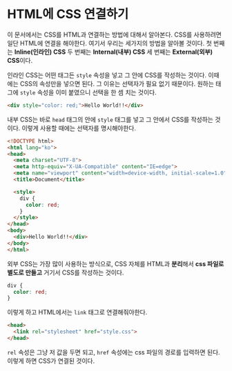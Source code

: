 # HTML에 CSS 연결하기
이 문서에서는 CSS를 HTML과 연결하는 방법에 대해서 알아본다. CSS를 사용하려면 일단 HTML에 연결을 해야한다. 여기서 우리는 세가지의 방법을 알아볼 것이다. 첫 번째는 **Inline(인라인) CSS** 두 번째는 **Internal(내부) CSS** 세 번째는 **External(외부) CSS**이다.

인라인 CSS는 어떤 태그든 `style` 속성을 넣고 그 안에 CSS를 작성하는 것이다. 이때에는 CSS의 속성만을 넣으면 된다. 그 이유는 선택자가 필요 없기 때문이다. 원하는 태그에 `style` 속성을 이미 붙였으니 선택을 한 셈 치는 것이다.

```html
<div style="color: red;">Hello World!!</div>
```

내부 CSS는 바로 `head` 태그의 안에 `style` 태그를 넣고 그 안에서 CSS를 작성하는 것이다. 이렇게 사용할 때에는 선택자를 명시해야한다.

```html
<!DOCTYPE html>
<html lang="ko">
<head>
  <meta charset="UTF-8">
  <meta http-equiv="X-UA-Compatible" content="IE=edge">
  <meta name="viewport" content="width=device-width, initial-scale=1.0">
  <title>Document</title>

  <style>
    div {
      color: red;
    }
  </style>
</head>
<body>
  <div>Hello World!!</div>
</body>
</html>
```

외부 CSS는 가장 많이 사용하는 방식으로, CSS 자체를 HTML과 **분리**해서 **css 파일로 별도로 만들고** 거기서 CSS를 작성하는 것이다.

```css
div {
  color: red;
}
```

이렇게 하고 HTML에서는 `link` 태그로 연결해줘야한다.

```html
<head>
  <link rel="stylesheet" href="style.css">
</head>
```

`rel` 속성은 그냥 저 값을 두면 되고, `href` 속성에는 css 파일의 경로를 입력하면 된다. 이렇게 하면 CSS가 연결된 것이다.